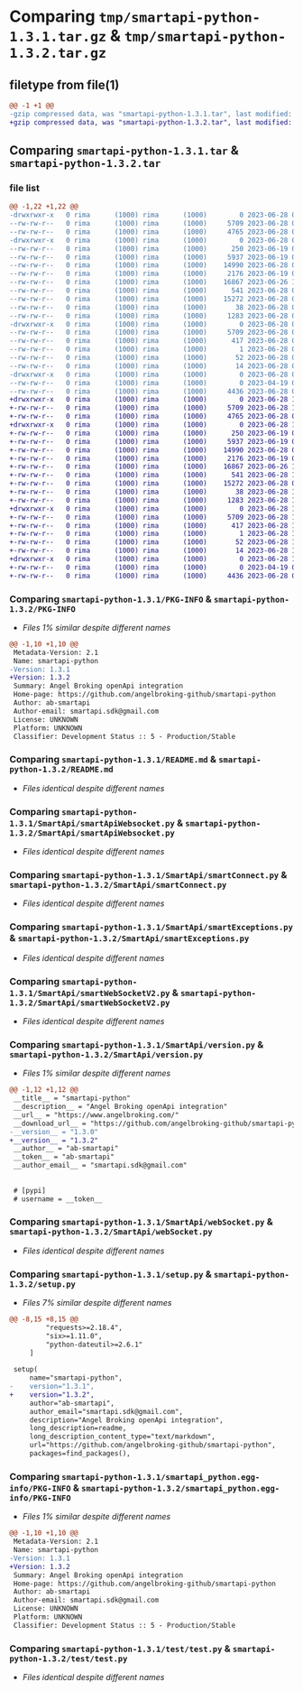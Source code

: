 # Comparing `tmp/smartapi-python-1.3.1.tar.gz` & `tmp/smartapi-python-1.3.2.tar.gz`

## filetype from file(1)

```diff
@@ -1 +1 @@
-gzip compressed data, was "smartapi-python-1.3.1.tar", last modified: Wed Jun 28 09:46:13 2023, max compression
+gzip compressed data, was "smartapi-python-1.3.2.tar", last modified: Wed Jun 28 12:15:21 2023, max compression
```

## Comparing `smartapi-python-1.3.1.tar` & `smartapi-python-1.3.2.tar`

### file list

```diff
@@ -1,22 +1,22 @@
-drwxrwxr-x   0 rima      (1000) rima      (1000)        0 2023-06-28 09:46:13.742976 smartapi-python-1.3.1/
--rw-rw-r--   0 rima      (1000) rima      (1000)     5709 2023-06-28 09:46:13.742976 smartapi-python-1.3.1/PKG-INFO
--rw-rw-r--   0 rima      (1000) rima      (1000)     4765 2023-06-28 09:06:08.000000 smartapi-python-1.3.1/README.md
-drwxrwxr-x   0 rima      (1000) rima      (1000)        0 2023-06-28 09:46:13.742976 smartapi-python-1.3.1/SmartApi/
--rw-rw-r--   0 rima      (1000) rima      (1000)      250 2023-06-19 07:12:24.000000 smartapi-python-1.3.1/SmartApi/__init__.py
--rw-rw-r--   0 rima      (1000) rima      (1000)     5937 2023-06-19 07:12:24.000000 smartapi-python-1.3.1/SmartApi/smartApiWebsocket.py
--rw-rw-r--   0 rima      (1000) rima      (1000)    14990 2023-06-28 08:34:24.000000 smartapi-python-1.3.1/SmartApi/smartConnect.py
--rw-rw-r--   0 rima      (1000) rima      (1000)     2176 2023-06-19 07:12:24.000000 smartapi-python-1.3.1/SmartApi/smartExceptions.py
--rw-rw-r--   0 rima      (1000) rima      (1000)    16867 2023-06-26 10:05:44.000000 smartapi-python-1.3.1/SmartApi/smartWebSocketV2.py
--rw-rw-r--   0 rima      (1000) rima      (1000)      541 2023-06-28 09:35:39.000000 smartapi-python-1.3.1/SmartApi/version.py
--rw-rw-r--   0 rima      (1000) rima      (1000)    15272 2023-06-28 08:19:24.000000 smartapi-python-1.3.1/SmartApi/webSocket.py
--rw-rw-r--   0 rima      (1000) rima      (1000)       38 2023-06-28 09:46:13.742976 smartapi-python-1.3.1/setup.cfg
--rw-rw-r--   0 rima      (1000) rima      (1000)     1283 2023-06-28 09:45:51.000000 smartapi-python-1.3.1/setup.py
-drwxrwxr-x   0 rima      (1000) rima      (1000)        0 2023-06-28 09:46:13.742976 smartapi-python-1.3.1/smartapi_python.egg-info/
--rw-rw-r--   0 rima      (1000) rima      (1000)     5709 2023-06-28 09:46:13.000000 smartapi-python-1.3.1/smartapi_python.egg-info/PKG-INFO
--rw-rw-r--   0 rima      (1000) rima      (1000)      417 2023-06-28 09:46:13.000000 smartapi-python-1.3.1/smartapi_python.egg-info/SOURCES.txt
--rw-rw-r--   0 rima      (1000) rima      (1000)        1 2023-06-28 09:46:13.000000 smartapi-python-1.3.1/smartapi_python.egg-info/dependency_links.txt
--rw-rw-r--   0 rima      (1000) rima      (1000)       52 2023-06-28 09:46:13.000000 smartapi-python-1.3.1/smartapi_python.egg-info/requires.txt
--rw-rw-r--   0 rima      (1000) rima      (1000)       14 2023-06-28 09:46:13.000000 smartapi-python-1.3.1/smartapi_python.egg-info/top_level.txt
-drwxrwxr-x   0 rima      (1000) rima      (1000)        0 2023-06-28 09:46:13.742976 smartapi-python-1.3.1/test/
--rw-rw-r--   0 rima      (1000) rima      (1000)        0 2023-04-19 08:19:43.000000 smartapi-python-1.3.1/test/__init__.py
--rw-rw-r--   0 rima      (1000) rima      (1000)     4436 2023-06-28 09:06:08.000000 smartapi-python-1.3.1/test/test.py
+drwxrwxr-x   0 rima      (1000) rima      (1000)        0 2023-06-28 12:15:21.228074 smartapi-python-1.3.2/
+-rw-rw-r--   0 rima      (1000) rima      (1000)     5709 2023-06-28 12:15:21.228074 smartapi-python-1.3.2/PKG-INFO
+-rw-rw-r--   0 rima      (1000) rima      (1000)     4765 2023-06-28 09:06:08.000000 smartapi-python-1.3.2/README.md
+drwxrwxr-x   0 rima      (1000) rima      (1000)        0 2023-06-28 12:15:21.224074 smartapi-python-1.3.2/SmartApi/
+-rw-rw-r--   0 rima      (1000) rima      (1000)      250 2023-06-19 07:12:24.000000 smartapi-python-1.3.2/SmartApi/__init__.py
+-rw-rw-r--   0 rima      (1000) rima      (1000)     5937 2023-06-19 07:12:24.000000 smartapi-python-1.3.2/SmartApi/smartApiWebsocket.py
+-rw-rw-r--   0 rima      (1000) rima      (1000)    14990 2023-06-28 08:34:24.000000 smartapi-python-1.3.2/SmartApi/smartConnect.py
+-rw-rw-r--   0 rima      (1000) rima      (1000)     2176 2023-06-19 07:12:24.000000 smartapi-python-1.3.2/SmartApi/smartExceptions.py
+-rw-rw-r--   0 rima      (1000) rima      (1000)    16867 2023-06-26 10:05:44.000000 smartapi-python-1.3.2/SmartApi/smartWebSocketV2.py
+-rw-rw-r--   0 rima      (1000) rima      (1000)      541 2023-06-28 12:13:17.000000 smartapi-python-1.3.2/SmartApi/version.py
+-rw-rw-r--   0 rima      (1000) rima      (1000)    15272 2023-06-28 08:19:24.000000 smartapi-python-1.3.2/SmartApi/webSocket.py
+-rw-rw-r--   0 rima      (1000) rima      (1000)       38 2023-06-28 12:15:21.228074 smartapi-python-1.3.2/setup.cfg
+-rw-rw-r--   0 rima      (1000) rima      (1000)     1283 2023-06-28 12:13:03.000000 smartapi-python-1.3.2/setup.py
+drwxrwxr-x   0 rima      (1000) rima      (1000)        0 2023-06-28 12:15:21.224074 smartapi-python-1.3.2/smartapi_python.egg-info/
+-rw-rw-r--   0 rima      (1000) rima      (1000)     5709 2023-06-28 12:15:21.000000 smartapi-python-1.3.2/smartapi_python.egg-info/PKG-INFO
+-rw-rw-r--   0 rima      (1000) rima      (1000)      417 2023-06-28 12:15:21.000000 smartapi-python-1.3.2/smartapi_python.egg-info/SOURCES.txt
+-rw-rw-r--   0 rima      (1000) rima      (1000)        1 2023-06-28 12:15:21.000000 smartapi-python-1.3.2/smartapi_python.egg-info/dependency_links.txt
+-rw-rw-r--   0 rima      (1000) rima      (1000)       52 2023-06-28 12:15:21.000000 smartapi-python-1.3.2/smartapi_python.egg-info/requires.txt
+-rw-rw-r--   0 rima      (1000) rima      (1000)       14 2023-06-28 12:15:21.000000 smartapi-python-1.3.2/smartapi_python.egg-info/top_level.txt
+drwxrwxr-x   0 rima      (1000) rima      (1000)        0 2023-06-28 12:15:21.228074 smartapi-python-1.3.2/test/
+-rw-rw-r--   0 rima      (1000) rima      (1000)        0 2023-04-19 08:19:43.000000 smartapi-python-1.3.2/test/__init__.py
+-rw-rw-r--   0 rima      (1000) rima      (1000)     4436 2023-06-28 09:06:08.000000 smartapi-python-1.3.2/test/test.py
```

### Comparing `smartapi-python-1.3.1/PKG-INFO` & `smartapi-python-1.3.2/PKG-INFO`

 * *Files 1% similar despite different names*

```diff
@@ -1,10 +1,10 @@
 Metadata-Version: 2.1
 Name: smartapi-python
-Version: 1.3.1
+Version: 1.3.2
 Summary: Angel Broking openApi integration
 Home-page: https://github.com/angelbroking-github/smartapi-python
 Author: ab-smartapi
 Author-email: smartapi.sdk@gmail.com
 License: UNKNOWN
 Platform: UNKNOWN
 Classifier: Development Status :: 5 - Production/Stable
```

### Comparing `smartapi-python-1.3.1/README.md` & `smartapi-python-1.3.2/README.md`

 * *Files identical despite different names*

### Comparing `smartapi-python-1.3.1/SmartApi/smartApiWebsocket.py` & `smartapi-python-1.3.2/SmartApi/smartApiWebsocket.py`

 * *Files identical despite different names*

### Comparing `smartapi-python-1.3.1/SmartApi/smartConnect.py` & `smartapi-python-1.3.2/SmartApi/smartConnect.py`

 * *Files identical despite different names*

### Comparing `smartapi-python-1.3.1/SmartApi/smartExceptions.py` & `smartapi-python-1.3.2/SmartApi/smartExceptions.py`

 * *Files identical despite different names*

### Comparing `smartapi-python-1.3.1/SmartApi/smartWebSocketV2.py` & `smartapi-python-1.3.2/SmartApi/smartWebSocketV2.py`

 * *Files identical despite different names*

### Comparing `smartapi-python-1.3.1/SmartApi/version.py` & `smartapi-python-1.3.2/SmartApi/version.py`

 * *Files 1% similar despite different names*

```diff
@@ -1,12 +1,12 @@
 __title__ = "smartapi-python"
 __description__ = "Angel Broking openApi integration"
 __url__ = "https://www.angelbroking.com/"
 __download_url__ = "https://github.com/angelbroking-github/smartapi-python"
-__version__ = "1.3.0"
+__version__ = "1.3.2"
 __author__ = "ab-smartapi"
 __token__ = "ab-smartapi"
 __author_email__ = "smartapi.sdk@gmail.com"
 
 
 # [pypi]
 # username = __token__
```

### Comparing `smartapi-python-1.3.1/SmartApi/webSocket.py` & `smartapi-python-1.3.2/SmartApi/webSocket.py`

 * *Files identical despite different names*

### Comparing `smartapi-python-1.3.1/setup.py` & `smartapi-python-1.3.2/setup.py`

 * *Files 7% similar despite different names*

```diff
@@ -8,15 +8,15 @@
         "requests>=2.18.4",
         "six>=1.11.0",
         "python-dateutil>=2.6.1"
     ]
 
 setup(
     name="smartapi-python",
-    version="1.3.1",
+    version="1.3.2",
     author="ab-smartapi",
     author_email="smartapi.sdk@gmail.com",
     description="Angel Broking openApi integration",
     long_description=readme,
     long_description_content_type="text/markdown",
     url="https://github.com/angelbroking-github/smartapi-python",
     packages=find_packages(),
```

### Comparing `smartapi-python-1.3.1/smartapi_python.egg-info/PKG-INFO` & `smartapi-python-1.3.2/smartapi_python.egg-info/PKG-INFO`

 * *Files 1% similar despite different names*

```diff
@@ -1,10 +1,10 @@
 Metadata-Version: 2.1
 Name: smartapi-python
-Version: 1.3.1
+Version: 1.3.2
 Summary: Angel Broking openApi integration
 Home-page: https://github.com/angelbroking-github/smartapi-python
 Author: ab-smartapi
 Author-email: smartapi.sdk@gmail.com
 License: UNKNOWN
 Platform: UNKNOWN
 Classifier: Development Status :: 5 - Production/Stable
```

### Comparing `smartapi-python-1.3.1/test/test.py` & `smartapi-python-1.3.2/test/test.py`

 * *Files identical despite different names*

